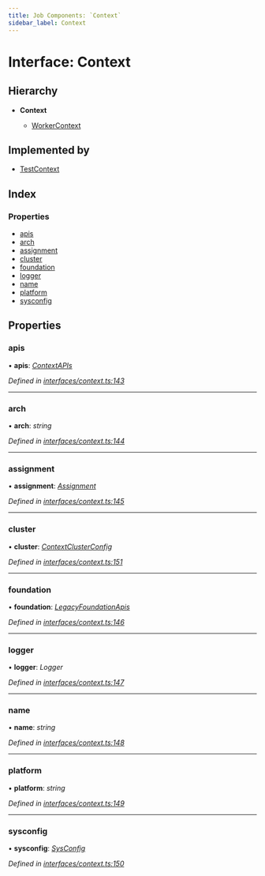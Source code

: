 ```yaml
---
title: Job Components: `Context`
sidebar_label: Context
---
```


# Interface: Context

## Hierarchy

* **Context**

  * [WorkerContext](workercontext.md)

## Implemented by

* [TestContext](../classes/testcontext.md)

## Index

### Properties

* [apis](context.md#apis)
* [arch](context.md#arch)
* [assignment](context.md#assignment)
* [cluster](context.md#cluster)
* [foundation](context.md#foundation)
* [logger](context.md#logger)
* [name](context.md#name)
* [platform](context.md#platform)
* [sysconfig](context.md#sysconfig)

## Properties

###  apis

• **apis**: *[ContextAPIs](contextapis.md)*

*Defined in [interfaces/context.ts:143](https://github.com/terascope/teraslice/blob/0ae31df4/packages/job-components/src/interfaces/context.ts#L143)*

___

###  arch

• **arch**: *string*

*Defined in [interfaces/context.ts:144](https://github.com/terascope/teraslice/blob/0ae31df4/packages/job-components/src/interfaces/context.ts#L144)*

___

###  assignment

• **assignment**: *[Assignment](../overview.md#assignment)*

*Defined in [interfaces/context.ts:145](https://github.com/terascope/teraslice/blob/0ae31df4/packages/job-components/src/interfaces/context.ts#L145)*

___

###  cluster

• **cluster**: *[ContextClusterConfig](contextclusterconfig.md)*

*Defined in [interfaces/context.ts:151](https://github.com/terascope/teraslice/blob/0ae31df4/packages/job-components/src/interfaces/context.ts#L151)*

___

###  foundation

• **foundation**: *[LegacyFoundationApis](legacyfoundationapis.md)*

*Defined in [interfaces/context.ts:146](https://github.com/terascope/teraslice/blob/0ae31df4/packages/job-components/src/interfaces/context.ts#L146)*

___

###  logger

• **logger**: *Logger*

*Defined in [interfaces/context.ts:147](https://github.com/terascope/teraslice/blob/0ae31df4/packages/job-components/src/interfaces/context.ts#L147)*

___

###  name

• **name**: *string*

*Defined in [interfaces/context.ts:148](https://github.com/terascope/teraslice/blob/0ae31df4/packages/job-components/src/interfaces/context.ts#L148)*

___

###  platform

• **platform**: *string*

*Defined in [interfaces/context.ts:149](https://github.com/terascope/teraslice/blob/0ae31df4/packages/job-components/src/interfaces/context.ts#L149)*

___

###  sysconfig

• **sysconfig**: *[SysConfig](sysconfig.md)*

*Defined in [interfaces/context.ts:150](https://github.com/terascope/teraslice/blob/0ae31df4/packages/job-components/src/interfaces/context.ts#L150)*
